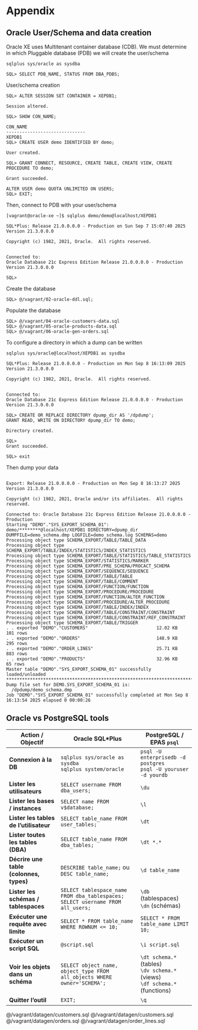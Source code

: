 # Appendix
## Oracle User/Schema and data creation

Oracle XE uses Multitenant container database (CDB). We must determine in which Pluggable database (PDB) we will create the user/schema
```
sqlplus sys/oracle as sysdba
```
```
SQL> SELECT PDB_NAME, STATUS FROM DBA_PDBS;
```
User/schema creation
```
SQL> ALTER SESSION SET CONTAINER = XEPDB1;

Session altered.

SQL> SHOW CON_NAME;                    

CON_NAME
------------------------------
XEPDB1
SQL> CREATE USER demo IDENTIFIED BY demo;

User created.

SQL> GRANT CONNECT, RESOURCE, CREATE TABLE, CREATE VIEW, CREATE PROCEDURE TO demo;

Grant succeeded.

ALTER USER demo QUOTA UNLIMITED ON USERS;
SQL> EXIT;

```
Then, connect to PDB with your user/schema
```
[vagrant@oracle-xe ~]$ sqlplus demo/demo@localhost/XEPDB1

SQL*Plus: Release 21.0.0.0.0 - Production on Sun Sep 7 15:07:40 2025
Version 21.3.0.0.0

Copyright (c) 1982, 2021, Oracle.  All rights reserved.


Connected to:
Oracle Database 21c Express Edition Release 21.0.0.0.0 - Production
Version 21.3.0.0.0

SQL> 
```
Create the database
```
SQL> @/vagrant/02-oracle-ddl.sql;
```
Populate the database
```
SQL> @/vagrant/04-oracle-customers-data.sql
SQL> @/vagrant/05-oracle-products-data.sql
SQL> @/vagrant/06-oracle-gen-orders.sql
```
To configure a directory in which a dump can be written
```
sqlplus sys/oracle@localhost/XEPDB1 as sysdba

SQL*Plus: Release 21.0.0.0.0 - Production on Mon Sep 8 16:13:09 2025
Version 21.3.0.0.0

Copyright (c) 1982, 2021, Oracle.  All rights reserved.


Connected to:
Oracle Database 21c Express Edition Release 21.0.0.0.0 - Production
Version 21.3.0.0.0

SQL> CREATE OR REPLACE DIRECTORY dpump_dir AS '/dpdump';
GRANT READ, WRITE ON DIRECTORY dpump_dir TO demo;

Directory created.

SQL> 
Grant succeeded.

SQL> exit
```
Then dump your data
```xpdp demo/demo@localhost/XEPDB1   DIRECTORY=dpump_dir   DUMPFILE=demo_schema.dmp   LOGFILE=demo_schema.log   SCHEMAS=demo

Export: Release 21.0.0.0.0 - Production on Mon Sep 8 16:13:27 2025
Version 21.3.0.0.0

Copyright (c) 1982, 2021, Oracle and/or its affiliates.  All rights reserved.

Connected to: Oracle Database 21c Express Edition Release 21.0.0.0.0 - Production
Starting "DEMO"."SYS_EXPORT_SCHEMA_01":  demo/********@localhost/XEPDB1 DIRECTORY=dpump_dir DUMPFILE=demo_schema.dmp LOGFILE=demo_schema.log SCHEMAS=demo 
Processing object type SCHEMA_EXPORT/TABLE/TABLE_DATA
Processing object type SCHEMA_EXPORT/TABLE/INDEX/STATISTICS/INDEX_STATISTICS
Processing object type SCHEMA_EXPORT/TABLE/STATISTICS/TABLE_STATISTICS
Processing object type SCHEMA_EXPORT/STATISTICS/MARKER
Processing object type SCHEMA_EXPORT/PRE_SCHEMA/PROCACT_SCHEMA
Processing object type SCHEMA_EXPORT/SEQUENCE/SEQUENCE
Processing object type SCHEMA_EXPORT/TABLE/TABLE
Processing object type SCHEMA_EXPORT/TABLE/COMMENT
Processing object type SCHEMA_EXPORT/FUNCTION/FUNCTION
Processing object type SCHEMA_EXPORT/PROCEDURE/PROCEDURE
Processing object type SCHEMA_EXPORT/FUNCTION/ALTER_FUNCTION
Processing object type SCHEMA_EXPORT/PROCEDURE/ALTER_PROCEDURE
Processing object type SCHEMA_EXPORT/TABLE/INDEX/INDEX
Processing object type SCHEMA_EXPORT/TABLE/CONSTRAINT/CONSTRAINT
Processing object type SCHEMA_EXPORT/TABLE/CONSTRAINT/REF_CONSTRAINT
Processing object type SCHEMA_EXPORT/TABLE/TRIGGER
. . exported "DEMO"."CUSTOMERS"                          12.02 KB     101 rows
. . exported "DEMO"."ORDERS"                             148.9 KB     295 rows
. . exported "DEMO"."ORDER_LINES"                        25.71 KB     883 rows
. . exported "DEMO"."PRODUCTS"                           32.96 KB      65 rows
Master table "DEMO"."SYS_EXPORT_SCHEMA_01" successfully loaded/unloaded
******************************************************************************
Dump file set for DEMO.SYS_EXPORT_SCHEMA_01 is:
  /dpdump/demo_schema.dmp
Job "DEMO"."SYS_EXPORT_SCHEMA_01" successfully completed at Mon Sep 8 16:13:54 2025 elapsed 0 00:00:26
```
## Oracle vs PostgreSQL tools 

| Action / Objectif                       | Oracle SQL\*Plus                                                                     | PostgreSQL / EPAS `psql`                                                          |
| --------------------------------------- | ------------------------------------------------------------------------------------ | --------------------------------------------------------------------------------- |
| **Connexion à la DB**                   | `sqlplus sys/oracle as sysdba` <br>`sqlplus system/oracle`                           | `psql -U enterprisedb -d postgres` <br>`psql -U youruser -d yourdb`               |
| **Lister les utilisateurs**             | `SELECT username FROM dba_users;`                                                    | `\du`                                                                             |
| **Lister les bases / instances**        | `SELECT name FROM v$database;`                                                       | `\l`                                                                              |
| **Lister les tables de l’utilisateur**  | `SELECT table_name FROM user_tables;`                                                | `\dt`                                                                             |
| **Lister toutes les tables (DBA)**      | `SELECT table_name FROM dba_tables;`                                                 | `\dt *.*`                                                                         |
| **Décrire une table (colonnes, types)** | `DESCRIBE table_name;` ou `DESC table_name;`                                         | `\d table_name`                                                                   |
| **Lister les schémas / tablespaces**    | `SELECT tablespace_name FROM dba_tablespaces;` <br>`SELECT username FROM all_users;` | `\db` (tablespaces) <br>`\dn` (schémas)                                           |
| **Exécuter une requête avec limite**    | `SELECT * FROM table_name WHERE ROWNUM <= 10;`                                       | `SELECT * FROM table_name LIMIT 10;`                                              |
| **Exécuter un script SQL**              | `@script.sql`                                                                        | `\i script.sql`                                                                   |
| **Voir les objets dans un schéma**      | `SELECT object_name, object_type FROM all_objects WHERE owner='SCHEMA';`             | `\dt schema.*` (tables) <br>`\dv schema.*` (views) <br>`\df schema.*` (functions) |
| **Quitter l’outil**                     | `EXIT;`                                                                              | `\q`                                                                              |


@/vagrant/datagen/customers.sql
@/vagrant/datagen/customers.sql
@/vagrant/datagen/orders.sql
@/vagrant/datagen/order_lines.sql
